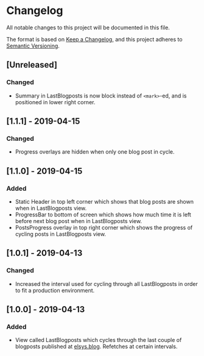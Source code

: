 # Changelog
All notable changes to this project will be documented in this file.

The format is based on [Keep a Changelog](https://keepachangelog.com/en/1.0.0/),
and this project adheres to [Semantic Versioning](https://semver.org/spec/v2.0.0.html).

## [Unreleased]

### Changed
* Summary in LastBlogposts is now block instead of `<mark>`-ed, and is positioned in lower right corner.

## [1.1.1] - 2019-04-15

### Changed
* Progress overlays are hidden when only one blog post in cycle.

## [1.1.0] - 2019-04-15

### Added
* Static Header in top left corner which shows that blog posts are shown when in LastBlogposts view.
* ProgressBar to bottom of screen which shows how much time it is left before next blog post when in LastBlogposts view.
* PostsProgress overlay in top right corner which shows the progress of cycling posts in LastBlogposts view.

## [1.0.1] - 2019-04-13

### Changed

* Increased the interval used for cycling through all LastBlogposts in order to fit a production environment.

## [1.0.0] - 2019-04-13

### Added

* View called LastBlogposts which cycles through the last couple of blogposts published at [elsys.blog](http://elsys.blog).  Refetches at certain intervals.
